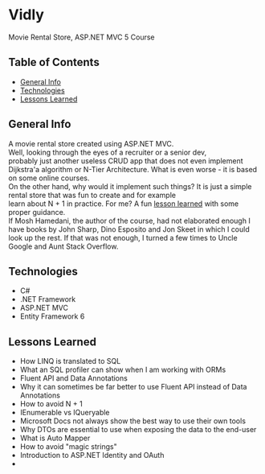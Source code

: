 # Vidly
Movie Rental Store, ASP.NET MVC 5 Course

## Table of Contents
* [General Info](#general-info)
* [Technologies](#technologies)
* [Lessons Learned](#lessons-learned)

## General Info
A movie rental store created using ASP.NET MVC.  
Well, looking through the eyes of a recruiter or a senior dev,  
probably just another useless CRUD app that does not even implement  
Dijkstra'a algorithm or N-Tier Architecture. What is even worse - it is based on some online courses.  
On the other hand, why would it implement such things? It is just a simple rental store that was fun to create and for example  
learn about N + 1 in practice. For me? A fun [lesson learned](#lessons-learned) with some proper guidance.  
If Mosh Hamedani, the author of the course, had not elaborated enough I have books by John Sharp, Dino Esposito and Jon Skeet
in which I could look up the rest. If that was not enough, I turned a few times to Uncle Google and Aunt Stack Overflow.

## Technologies
* C#
* .NET Framework
* ASP.NET MVC
* Entity Framework 6

## Lessons Learned
- How LINQ is translated to SQL
- What an SQL profiler can show when I am working with ORMs
- Fluent API and Data Annotations
- Why it can sometimes be far better to use Fluent API instead of Data Annotations
- How to avoid N + 1
- IEnumerable vs IQueryable
- Microsoft Docs not always show the best way to use their own tools
- Why DTOs are essential to use when exposing the data to the end-user
- What is Auto Mapper
- How to avoid "magic strings"
- Introduction to ASP.NET Identity and OAuth
- 
